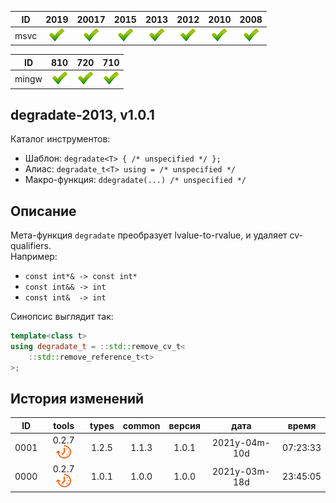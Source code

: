 ﻿
[P]: ../../../icons/progress.png
[V]: ../../../icons/success.png
[X]: ../../../icons/failed.png
[D]: ../../../icons/danger.png
[E]: ../../../icons/empty.png
[N]: ../../../icons/na.png

| **ID**  | 2019      | 20017     | 2015      | 2013      | 2012      | 2010      | 2008      |  
|:-------:|:---------:|:---------:|:---------:|:---------:|:---------:|:---------:|:---------:|  
|  msvc   | [![V]][M] | [![V]][M] | [![V]][M] | [![V]][M] | [![V]][M] | [![V]][M] | [![V]][M] |  

| **ID**  | 810       | 720       | 710       |  
|:-------:|:---------:|:---------:|:---------:|  
|  mingw  | [![V]][M] | [![V]][M] | [![V]][M] |  

[M]: #degradate  "разлагает тип: lvalue-to-rvalue"  

degradate-2013, v1.0.1
---

Каталог инструментов:  
  -  Шаблон: `degradate<T> { /* unspecified */ };`  
  -  Алиас: `degradate_t<T> using = /* unspecified */`  
  -  Макро-функция: `ddegradate(...) /* unspecified */`  

Описание
--------
Мета-функция `degradate` преобразует lvalue-to-rvalue, и удаляет cv-qualifiers.  
Например:  
 - `const int*& -> const int*`  
 - `const int&& -> int`  
 - `const int&  -> int`  

Синопсис выглядит так:  
```cpp
template<class t> 
using degradate_t = ::std::remove_cv_t<
    ::std::remove_reference_t<t> 
>;
```

История изменений
---

| **ID** | tools           | types | common | версия |     дата      |   время   |  
|:------:|:---------------:|:-----:|:------:|:------:|:-------------:|:---------:|  
|  0001  | 0.2.7 [![P]][M] | 1.2.5 | 1.1.3  | 1.0.1  | 2021y-04m-10d | 07:23:33  |  
|  0000  | 0.2.7 [![P]][M] | 1.0.1 | 1.0.0  | 1.0.0  | 2021y-03m-18d | 23:45:05  |  
